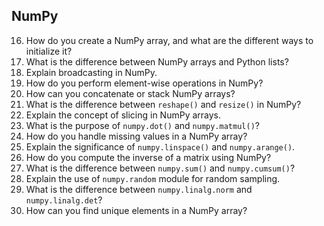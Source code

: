 
## NumPy
16. How do you create a NumPy array, and what are the different ways to initialize it?
17. What is the difference between NumPy arrays and Python lists?
18. Explain broadcasting in NumPy.
19. How do you perform element-wise operations in NumPy?
20. How can you concatenate or stack NumPy arrays?
21. What is the difference between `reshape()` and `resize()` in NumPy?
22. Explain the concept of slicing in NumPy arrays.
23. What is the purpose of `numpy.dot()` and `numpy.matmul()`?
24. How do you handle missing values in a NumPy array?
25. Explain the significance of `numpy.linspace()` and `numpy.arange()`.
26. How do you compute the inverse of a matrix using NumPy?
27. What is the difference between `numpy.sum()` and `numpy.cumsum()`?
28. Explain the use of `numpy.random` module for random sampling.
29. What is the difference between `numpy.linalg.norm` and `numpy.linalg.det`?
30. How can you find unique elements in a NumPy array?

